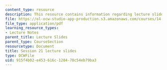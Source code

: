 ```yaml
---
content_type: resource
description: This resource contains information regarding lecture slide 21.
file: https://ol-ocw-studio-app-production.s3.amazonaws.com/courses/14-581-international-economics-i-spring-2013/915f4b02e453616c128478c54eb79ba3_MIT14_581S13_Lecslides21.pdf
file_type: application/pdf
learning_resource_types:
- Lecture Notes
parent_title: Lecture Slides
parent_type: CourseSection
resourcetype: Document
title: Session 21 lecture slides
type: OCWFile
uid: 915f4b02-e453-616c-1284-78c54eb79ba3
---
```

